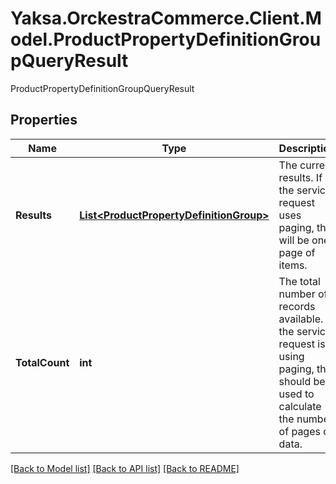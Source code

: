 # Yaksa.OrckestraCommerce.Client.Model.ProductPropertyDefinitionGroupQueryResult
ProductPropertyDefinitionGroupQueryResult

## Properties

Name | Type | Description | Notes
------------ | ------------- | ------------- | -------------
**Results** | [**List&lt;ProductPropertyDefinitionGroup&gt;**](ProductPropertyDefinitionGroup.md) | The current results. If the service request uses paging, this will be one page of items. | [optional] 
**TotalCount** | **int** | The total number of records available. If the service request is using paging, this should be used to calculate the number of pages of data. | [optional] 

[[Back to Model list]](../README.md#documentation-for-models) [[Back to API list]](../README.md#documentation-for-api-endpoints) [[Back to README]](../README.md)

